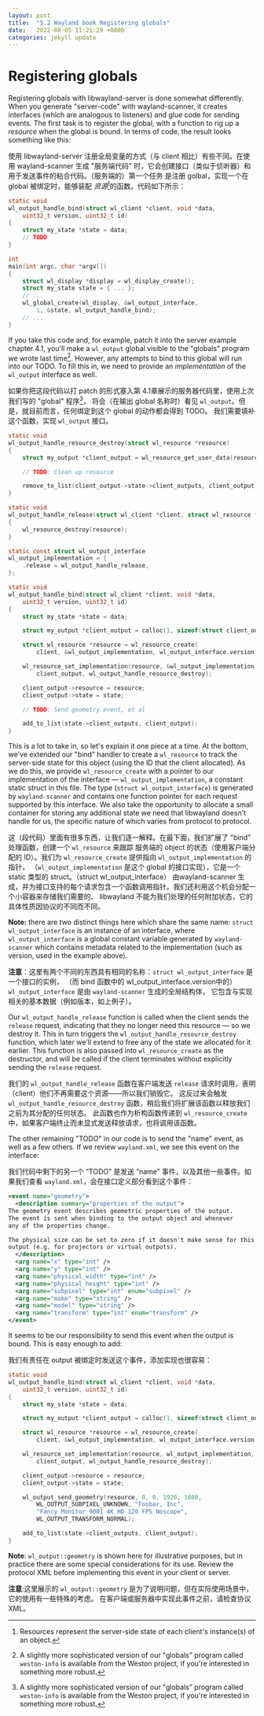 ```yaml
---
layout: post
title:  "5.2 Wayland book Registering globals"
date:   2022-08-05 11:21:29 +0800
categories: jekyll update
---
```

# Registering globals

Registering globals with libwayland-server is done somewhat differently. When
you generate "server-code" with wayland-scanner, it creates interfaces
(which are analogous to listeners) and glue code for sending events. The first
task is to register the global, with a function to rig up a *resource* when
the global is bound. In terms of code, the result looks something like this:

使用 libwayland-server 注册全局变量的方式（与 client 相比）有些不同。在使用 wayland-scanner
生成 "服务端代码" 时，它会创建接口（类似于侦听器）和用于发送事件的粘合代码。（服务端的）第一个任务
是注册 golbal，实现一个在 global 被绑定时，能够装配 *资源*[^1]的函数。代码如下所示：

```c
static void
wl_output_handle_bind(struct wl_client *client, void *data,
    uint32_t version, uint32_t id)
{
    struct my_state *state = data;
    // TODO
}

int
main(int argc, char *argv[])
{
    struct wl_display *display = wl_display_create();
    struct my_state state = { ... };
    // ...
    wl_global_create(wl_display, &wl_output_interface,
        1, &state, wl_output_handle_bind);
    // ...
}
```

If you take this code and, for example, patch it into the server example chapter
4.1, you'll make a `wl_output` global visible to the "globals" program we wrote
last time[^2]. However, any attempts to bind to this global will run into our
TODO. To fill this in, we need to provide an *implementation* of the `wl_output`
interface as well.

如果你把这段代码以打 patch 的形式塞入第 4.1章展示的服务器代码里，使用上次我们写的 "global" 程序[^2]，
将会（在输出 global 名称时）看见 `wl_output`。但是，就目前而言，任何绑定到这个 global 的动作都会得到 TODO。
我们需要填补这个函数，实现 `wl_output` 接口。

```c
static void
wl_output_handle_resource_destroy(struct wl_resource *resource)
{
    struct my_output *client_output = wl_resource_get_user_data(resource);

    // TODO: Clean up resource

    remove_to_list(client_output->state->client_outputs, client_output);
}

static void
wl_output_handle_release(struct wl_client *client, struct wl_resource *resource)
{
    wl_resource_destroy(resource);
}

static const struct wl_output_interface
wl_output_implementation = {
    .release = wl_output_handle_release,
};

static void
wl_output_handle_bind(struct wl_client *client, void *data,
    uint32_t version, uint32_t id)
{
    struct my_state *state = data;

    struct my_output *client_output = calloc(1, sizeof(struct client_output));

    struct wl_resource *resource = wl_resource_create(
        client, &wl_output_implementation, wl_output_interface.version, id);

    wl_resource_set_implementation(resource, &wl_output_implementation,
        client_output, wl_output_handle_resource_destroy);

    client_output->resource = resource;
    client_output->state = state;

    // TODO: Send geometry event, et al

    add_to_list(state->client_outputs, client_output);
}
```

This is a lot to take in, so let's explain it one piece at a time. At the
bottom, we've extended our "bind" handler to create a `wl_resource` to track the
server-side state for this object (using the ID that the client allocated). As
we do this, we provide `wl_resource_create` with a pointer to our implementation
of the interface &mdash; `wl_output_implementation`, a constant static struct in
this file. The type (`struct wl_output_interface`) is generated by 
`wayland-scanner` and contains one function pointer for each request supported
by this interface. We also take the opportunity to allocate a small container 
for storing any additional state we need that libwayland doesn't handle for us,
the specific nature of which varies from protocol to protocol.

这（段代码）里面有很多东西，让我们逐一解释。在最下面，我们扩展了 "bind" 处理函数，创建一个 `wl_resource` 来跟踪
服务端的 object 的状态（使用客户端分配的 ID）。我们为 `wl_resource_create` 提供指向 `wl_output_implementation` 的指针，
（`wl_output_implementation` 是这个 global 的接口实现），它是一个 static 类型的 struct。（struct wl_output_interface）
由wayland-scanner 生成，并为接口支持的每个请求包含一个函数调用指针。我们还利用这个机会分配一个小容器来存储我们需要的、
libwayland 不能为我们处理的任何附加状态，它的具体性质因协议的不同而不同。

**Note:** there are two distinct things here which share the same name:
`struct wl_output_interface` is an instance of an interface, where
`wl_output_interface` is a global constant variable generated by
`wayland-scanner` which contains metadata related to the implementation (such as
version, used in the example above).

**注意**：这里有两个不同的东西具有相同的名称：`struct wl_output_interface` 是一个接口的实例，
（而 bind 函数中的 wl_output_interface.version中的）`wl_output_interface` 是由 `wayland-scanner` 生成的全局结构体，
它包含与实现相关的基本数据（例如版本，如上例子）。

Our `wl_output_handle_release` function is called when the client sends the
`release` request, indicating that they no longer need this resource &mdash; so 
we destroy it. This in turn triggers the `wl_output_handle_resource_destroy`
function, which later we'll extend to free any of the state we allocated for it
earlier. This function is also passed into `wl_resource_create` as the
destructor, and will be called if the client terminates without explicitly
sending the `release` request.

我们的 `wl_output_handle_release` 函数在客户端发送 `release` 请求时调用，表明（client）他们不再需要这个资源——所以我们销毁它。
这反过来会触发 `wl_output_handle_resource_destroy` 函数，稍后我们将扩展该函数以释放我们之前为其分配的任何状态。
此函数也作为析构函数传递到 `wl_resource_create` 中，如果客户端终止而未显式发送释放请求，也将调用该函数。

The other remaining "TODO" in our code is to send the "name" event, as well as a
few others. If we review `wayland.xml`, we see this event on the interface:

我们代码中剩下的另一个 “TODO” 是发送 “name” 事件，以及其他一些事件。如果我们查看 `wayland.xml`，会在接口定义部分看到这个事件：

```xml
<event name="geometry">
  <description summary="properties of the output">
The geometry event describes geometric properties of the output.
The event is sent when binding to the output object and whenever
any of the properties change.

The physical size can be set to zero if it doesn't make sense for this
output (e.g. for projectors or virtual outputs).
  </description>
  <arg name="x" type="int" />
  <arg name="y" type="int" />
  <arg name="physical_width" type="int" />
  <arg name="physical_height" type="int" />
  <arg name="subpixel" type="int" enum="subpixel" />
  <arg name="make" type="string" />
  <arg name="model" type="string" />
  <arg name="transform" type="int" enum="transform" />
</event>
```

It seems to be our responsibility to send this event when the output is bound.
This is easy enough to add:

我们有责任在 output 被绑定时发送这个事件，添加实现也很容易：

```c
static void
wl_output_handle_bind(struct wl_client *client, void *data,
    uint32_t version, uint32_t id)
{
    struct my_state *state = data;

    struct my_output *client_output = calloc(1, sizeof(struct client_output));

    struct wl_resource *resource = wl_resource_create(
        client, &wl_output_implementation, wl_output_interface.version, id);

    wl_resource_set_implementation(resource, wl_output_implementation,
        client_output, wl_output_handle_resource_destroy);

    client_output->resource = resource;
    client_output->state = state;

    wl_output_send_geometry(resource, 0, 0, 1920, 1080,
        WL_OUTPUT_SUBPIXEL_UNKNOWN, "Foobar, Inc",
        "Fancy Monitor 9001 4K HD 120 FPS Noscope",
        WL_OUTPUT_TRANSFORM_NORMAL);

    add_to_list(state->client_outputs, client_output);
}
```

**Note**: `wl_output::geometry` is shown here for illustrative purposes, but in
practice there are some special considerations for its use. Review the protocol
XML before implementing this event in your client or server.

**注意**:这里展示的 `wl_output::geometry` 是为了说明问题，但在实际使用场景中，它的使用有一些特殊的考虑。
在客户端或服务器中实现此事件之前，请检查协议XML。

[^1]: Resources represent the server-side state of each client's instance(s) of an object.
[^1]: 资源代表每个客户端的实例（object）的服务器端状态。


[^2]: A slightly more sophisticated version of our "globals" program called `weston-info` is available from the Weston project, if you're interested in something more robust.
[^2]: 如果你对更加强大的相关实现感兴趣，可以从 Weston 项目中获得一个实现稍微复杂的名为 "weston_info" 的 "global" 程序。 
